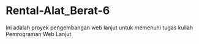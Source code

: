# Rental-Alat_Berat-6




Ini adalah proyek pengembangan web lanjut untuk memenuhi tugas kuliah Pemrograman Web Lanjut
